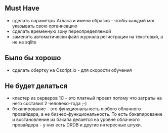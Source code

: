 
## Must Have

* сделать параметры Атласа и имени образов - чтобы каждый мог указывать свою организацию
* сделать временную зону переопределяемой
* заменять автоматически файл журнала регистрации на текстовый, а не на sqlite

## Было бы хорошо

* сделать обертку на Oscript.io - для скорости обучения

## Не будет делаться

* кластер из серверов 1С - это платный проект потому что затраты на него составил 2 человеко-года ;-)
* бэкапирование - это функциональность любого облачного провайдера, а не бизнес-функциональность. То есть бэкапирование и востановление из бэкапа делается на уровне облачного провайдера -  у них есть DRDB и другие интересные штуки.
